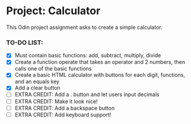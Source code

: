 # Project: Calculator

This Odin project assignment asks to create a simple calculator.

### TO-DO LIST:
- [x] Must contain basic functions: add, subtract, multiply, divide
- [x] Create a function operate that takes an operator and 2 numbers, then calls one of the basic functions
- [x] Create a basic HTML calculator with buttons for each digit, functions, and an equals key
- [x] Add a clear button
- [ ] EXTRA CREDIT: Add a . button and let users input decimals
- [ ] EXTRA CREDIT: Make it look nice!
- [ ] EXTRA CREDIT: Add a backspace button
- [ ] EXTRA CREDIT: Add keyboard support!